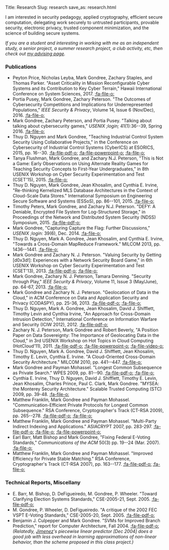 Title: Research
Slug: research
save_as: research.html

I am interested in security pedagogy, applied cryptography, efficient secure computation, delegating work securely to untrusted participants, provable security, electronic privacy, trusted component minimization, and the science of building secure systems. 

*If you are a student and interesting in working with me as an independent study, a senior project, a summer research project, a club activity, etc, then check out [my advising page](/advising).*

### Publications

* Peyton Price, Nicholas Leyba, Mark Gondree, Zachary Staples, and Thomas Parker. "Asset Criticality in Mission Reconfigurable Cyber Systems and its Contribution to Key Cyber Terrain," Hawaii International Conference on System Sciences, 2017. 
    [:fa-file-o:](http://hdl.handle.net/10125/41893 "DOI")
* Portia Pusey, Mark Gondree, Zachary Peterson. "The Outcomes of Cybersecurity Competitions and Implications for Underrepresented Populations," *IEEE Security & Privacy*, Volume 14, Issue 6 (Nov/Dec), 2016.
    [:fa-file-o:](https://doi.org/10.1109/MSP.2016.119 "DOI")
* Mark Gondree, Zachary Peterson, and Portia Pusey. "Talking about talking about cybersecurity games," *USENIX ;login;* 41(1):36--39, Spring 2016. 
    [:fa-file-o:](https://www.usenix.org/publications/login/spring2016/gondree "Link")
* Thuy D. Nguyen and Mark Gondree, "Teaching Industrial Control System Security Using Collaborative Projects," in the Conference on Cybersecurity of Industrial Control Systems (CyberICS) at ESORICS, 2015, pp. 16--30.
    [:fa-file-pdf-o:](pdfs/nguyen_CyberICS_final_15.pdf "PDF") [:fa-file-powerpoint-o:](pdfs/nguyen_CyberICS_slides_15.pdf "slides") [:fa-file-o:](http://doi.org/10.1007/978-3-319-40385-4_2 "DOI")
* Tanya Flushman, Mark Gondree, and Zachary N.J. Peterson, "This is Not a Game: Early Observations on Using Alternate Reality Games for Teaching Security Concepts to First-Year Undergraduates," in 8th USENIX Workshop on Cyber Security Experimentation and Test (CSET'15), 2015.
    [:fa-file-o:](https://www.usenix.org/conference/cset15/workshop-program/presentation/flushman "Link")
* Thuy D. Nguyen, Mark Gondree, Jean Khosalim, and Cynthia E. Irvine, "Re-thinking Kernelized MLS Database Architectures in the Context of Cloud-Scale Data Stores." International Symposium on Engineering Secure Software and Systems (ESSoS), pp. 86--101, 2015. 
    [:fa-file-o:](http://doi.org/10.1007/978-3-319-15618-7_7 "DOI")
* Timothy Peters, Mark Gondree, and Zachary N.J. Peterson. "DEFY: A Deniable, Encrypted File System for Log-Structured Storage," in Proceedings of the Network and Distributed System Security (NDSS) Symposium, 2015. 
    [:fa-file-pdf-o:](pdfs/peters_NDSS_2015.pdf "PDF")
* Mark Gondree, "Capturing Capture the Flag: Further Discussions," *USENIX ;login:* 39(6), Dec. 2014. 
    [:fa-file-o:](https://www.usenix.org/publications/login/dec14/gondree "Link")
* Thuy D. Nguyen, Mark A. Gondree, Jean Khosalim, and Cynthia E. Irvine, "Towards a Cross-Domain MapReduce Framework." MILCOM 2013, pp. 1436--1441. 
    [:fa-file-o:](http://dx.doi.org/10.1109/MILCOM.2013.243 "DOI")
* Mark Gondree and Zachary N. J. Peterson. "Valuing Security by Getting [d0x3d!]: Experiences with a Network Security Board Game," in 6th USENIX Workshop on Cyber Security Experimentation and Test (CSET'13), 2013. 
    [:fa-file-pdf-o:](/pdfs/gondree_cset_13.pdf "PDF")
    [:fa-file-o:](https://www.usenix.org/valuing-security-getting-d0x3d-experiences-network-security-board-game "Link")
* Mark Gondree, Zachary N. J. Peterson, Tamara Denning. "Security through Play," *IEEE Security & Privacy*, Volume 11, Issue 3 (May/June), pp. 64-67, 2013. 
    [:fa-file-o:](http://dx.doi.org/10.1109/MSP.2013.69 "DOI")
* Mark Gondree and Zachary N. J. Peterson. "Geolocation of Data in the Cloud," in ACM Conference on Data and Application Security and Privacy (CODASPY), pp. 25-36, 2013. 
    [:fa-file-pdf-o:](/pdfs/gondree_codaspy_13.pdf "PDF")
    [:fa-file-o:](http://dx.doi.org/10.1145/2435349.2435353 "DOI")
* Thuy D. Nguyen, Mark A. Gondree, Jean Khosalim, David J. Shifflett, Timothy Levin and Cynthia Irvine, "An Approach for Cross-Domain Intrusion Detection," International Conference on Information Warfare and Security (ICIW 2012), 2012. 
    [:fa-file-pdf-o:](http://calhoun.nps.edu/public/handle/10945/7175 "PDF")
* Zachary N. J. Peterson, Mark Gondree and Robert Beverly, "A Position Paper on Data Sovereignty: The Importance of Geolocating Data in the Cloud," in 3rd USENIX Workshop on Hot Topics in Cloud Computing (HotCloud'11), 2011. 
    [:fa-file-pdf-o:](http://www.usenix.org/events/hotcloud11/tech/final_files/Peterson.pdf "PDF")
    [:fa-file-powerpoint-o:](http://www.usenix.org/events/hotcloud11/tech/slides/peterson.pdf "Slides")
    [:fa-file-video-o:](https://www.usenix.org/conference/hotcloud11/position-paper-data-sovereignty-importance-geolocating-data-cloud "Video")
* Thuy D. Nguyen, Mark A. Gondree, David J. Shifflett, Jean Khosalim, Timothy E. Levin, Cynthia E. Irvine. "A Cloud-Oriented Cross-Domain Security Architecture." MILCOM 2010, pp. 441--447. 
    [:fa-file-o:](http://dx.doi.org/10.1109/MILCOM.2010.5680360 "DOI")
* Mark Gondree and Payman Mohassel. "Longest Common Subsequence as Private Search." WPES 2009, pp. 81--90. 
    [:fa-file-pdf-o:](/pdfs/gondree_wpes_09.pdf "PDF")
    [:fa-file-o:](http://doi.acm.org/10.1145/1655188.1655200 "DOI")
* Cynthia E. Irvine, Thuy D. Nguyen, David J. Shifflett, Timothy E. Levin, Jean Khosalim, Charles Prince, Paul C. Clark, Mark Gondree. "MYSEA: the Monterey Security Architecture." Scalable Trusted Computing (STC) 2009, pp. 39-48. 
    [:fa-file-o:](http://doi.acm.org/10.1145/1655108.1655115 "DOI")
* Matthew Franklin, Mark Gondree and Payman Mohassel. "Communication-Efficient Private Protocols for Longest Common Subsequence." RSA Conference, Cryptographer's Track (CT-RSA 2009), pp. 265--278. 
    [:fa-file-pdf-o:](https://eprint.iacr.org/2009/019 "PDF")
    [:fa-file-o:](http://dx.doi.org/10.1007/978-3-642-00862-7_18 "DOI")
* Matthew Franklin, Mark Gondree and Payman Mohassel. "Multi-Party Indirect Indexing and Applications." ASIACRYPT 2007, pp. 283-297. 
    [:fa-file-pdf-o:](http://eprint.iacr.org/2007/341 "PDF")
    [:fa-file-o:](http://dx.doi.org/10.1007/978-3-540-76900-2_17 "DOI")
    [:fa-file-powerpoint-o:](/pdfs/gondree_asiacrypt_slides_07.pdf "Slides")
* Earl Barr, Matt Bishop and Mark Gondree, "Fixing Federal E-Voting Standards," *Communications of the ACM* 50(3) pp. 19--24 (Mar. 2007). 
    [:fa-file-o:](http://doi.acm.org/10.1145/1226736.1226754 "DOI")
* Matthew Franklin, Mark Gondree and Payman Mohassel. "Improved Efficiency for Private Stable Matching." RSA Conference, Cryptographer's Track (CT-RSA 2007), pp. 163--177. 
    [:fa-file-pdf-o:](http://eprint.iacr.org/2006/332 "PDF")
    [:fa-file-o:](http://dx.doi.org/10.1007/11967668_11 "DOI")

### Technical Reports, Miscellany
* E. Barr, M. Bishop, D. DeFigueiredo, M. Gondree, P. Wheeler.
"Toward Clarifying Election Systems Standards," CSE-2005-21, Sept. 2005.
    [:fa-file-pdf-o:](/pdfs/CSE-2005-21.pdf "PDF")
* M. Gondree, P. Wheeler, D. DeFigueiredo.
"A critique of the 2002 FEC VSPT E-Voting Standards," CSE-2005-20, Sept. 2005. 
    [:fa-file-pdf-o:](/pdfs/CSE-2005-20.pdf "PDF")
* Benjamin J. Culpepper and Mark Gondree.
"SVMs for Improved Branch Prediction," report for Computer Architecture, Fall 2004.
    [:fa-file-pdf-o:](/pdfs/gondree_201a_report_04 "PDF") *(Relatedly, [Jimenez](http://www.cs.rutgers.edu/~djimenez/)'s piecewise linear predictor [Dec 2004] does a good job with less overhead in learning approximations of non-linear behavior, than the scheme proposed in this class project.)*
